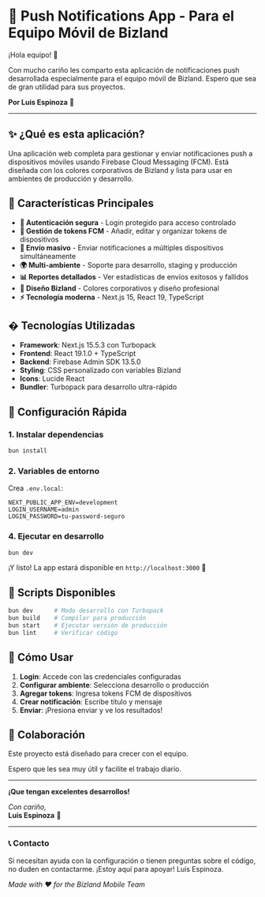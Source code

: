 # 🎁 Push Notifications App -  Para el Equipo Móvil de Bizland

¡Hola equipo! 👋 

Con mucho cariño les comparto esta aplicación de notificaciones push desarrollada especialmente para el equipo móvil de Bizland. Espero que sea de gran utilidad para sus proyectos.

**Por Luis Espinoza** 🥷

---

## ✨ ¿Qué es esta aplicación?

Una aplicación web completa para gestionar y enviar notificaciones push a dispositivos móviles usando Firebase Cloud Messaging (FCM). Está diseñada con los colores corporativos de Bizland y lista para usar en ambientes de producción y desarrollo.

## 🎨 Características Principales

- **🔐 Autenticación segura** - Login protegido para acceso controlado
- **📱 Gestión de tokens FCM** - Añadir, editar y organizar tokens de dispositivos
- **🚀 Envío masivo** - Enviar notificaciones a múltiples dispositivos simultáneamente
- **🌍 Multi-ambiente** - Soporte para desarrollo, staging y producción
- **📊 Reportes detallados** - Ver estadísticas de envíos exitosos y fallidos
- **🎨 Diseño Bizland** - Colores corporativos y diseño profesional
- **⚡ Tecnología moderna** - Next.js 15, React 19, TypeScript

## �️ Tecnologías Utilizadas

- **Framework**: Next.js 15.5.3 con Turbopack
- **Frontend**: React 19.1.0 + TypeScript
- **Backend**: Firebase Admin SDK 13.5.0
- **Styling**: CSS personalizado con variables Bizland
- **Icons**: Lucide React
- **Bundler**: Turbopack para desarrollo ultra-rápido

## 🎯 Configuración Rápida

### 1. Instalar dependencias
```bash
bun install
```

### 2. Variables de entorno
Crea `.env.local`:
```env
NEXT_PUBLIC_APP_ENV=development
LOGIN_USERNAME=admin
LOGIN_PASSWORD=tu-password-seguro
```


### 4. Ejecutar en desarrollo
```bash
bun dev
```

¡Y listo! La app estará disponible en `http://localhost:3000` 🎉

## 🚀 Scripts Disponibles

```bash
bun dev      # Modo desarrollo con Turbopack
bun build    # Compilar para producción  
bun start    # Ejecutar versión de producción
bun lint     # Verificar código
```

## 📱 Cómo Usar

1. **Login**: Accede con las credenciales configuradas
2. **Configurar ambiente**: Selecciona desarrollo o producción
3. **Agregar tokens**: Ingresa tokens FCM de dispositivos
4. **Crear notificación**: Escribe título y mensaje
5. **Enviar**: ¡Presiona enviar y ve los resultados!

## 🤝 Colaboración

Este proyecto está diseñado para crecer con el equipo.

Espero que les sea muy útil y facilite el trabajo diario.

---

**¡Que tengan excelentes desarrollos!** 

*Con cariño,*  
**Luis Espinoza** 💙

---

### 📞 Contacto

Si necesitan ayuda con la configuración o tienen preguntas sobre el código, no duden en contactarme. ¡Estoy aquí para apoyar! 
Luis Espinoza.

*Made with ❤️ for the Bizland Mobile Team*
